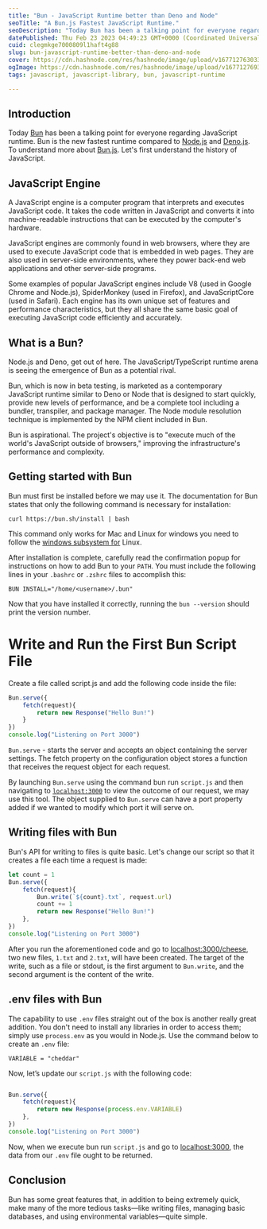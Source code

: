 ```yaml
---
title: "Bun - JavaScript Runtime better than Deno and Node"
seoTitle: "A Bun.js Fastest JavaScript Runtime."
seoDescription: "Today Bun has been a talking point for everyone regarding JavaScript runtime. Bun is the new fastest runtime compared to Node.js and Deno.js. To understand"
datePublished: Thu Feb 23 2023 04:49:23 GMT+0000 (Coordinated Universal Time)
cuid: clegmkge7000809l1haft4g88
slug: bun-javascript-runtime-better-than-deno-and-node
cover: https://cdn.hashnode.com/res/hashnode/image/upload/v1677127630338/4ad07b25-abd7-423d-9d9e-140a32d6b7d7.png
ogImage: https://cdn.hashnode.com/res/hashnode/image/upload/v1677127693680/ab66883d-2d5b-4bc9-bd6b-6f13845bd869.png
tags: javascript, javascript-library, bun, javascript-runtime

---
```


## Introduction

Today [Bun](https://bun.sh/) has been a talking point for everyone regarding JavaScript runtime. Bun is the new fastest runtime compared to [Node.js](https://nodejs.org/) and [Deno.js](https://deno.land/). To understand more about [Bun.js](https://bun.sh/). Let's first understand the history of JavaScript.

## JavaScript Engine

A JavaScript engine is a computer program that interprets and executes JavaScript code. It takes the code written in JavaScript and converts it into machine-readable instructions that can be executed by the computer's hardware.

JavaScript engines are commonly found in web browsers, where they are used to execute JavaScript code that is embedded in web pages. They are also used in server-side environments, where they power back-end web applications and other server-side programs.

Some examples of popular JavaScript engines include V8 (used in Google Chrome and Node.js), SpiderMonkey (used in Firefox), and JavaScriptCore (used in Safari). Each engine has its own unique set of features and performance characteristics, but they all share the same basic goal of executing JavaScript code efficiently and accurately.

## What is a Bun?

Node.js and Deno, get out of here. The JavaScript/TypeScript runtime arena is seeing the emergence of Bun as a potential rival.

Bun, which is now in beta testing, is marketed as a contemporary JavaScript runtime similar to Deno or Node that is designed to start quickly, provide new levels of performance, and be a complete tool including a bundler, transpiler, and package manager. The Node module resolution technique is implemented by the NPM client included in Bun.

Bun is aspirational. The project's objective is to "execute much of the world's JavaScript outside of browsers," improving the infrastructure's performance and complexity.

## Getting started with Bun

Bun must first be installed before we may use it. The documentation for Bun states that only the following command is necessary for installation:

`curl https://bun.sh/install | bash`

This command only works for Mac and Linux for windows you need to follow the [windows subsystem for](https://docs.microsoft.com/en-us/windows/wsl/about) Linux.

After installation is complete, carefully read the confirmation popup for instructions on how to add Bun to your `PATH`. You must include the following lines in your `.bashrc` or `.zshrc` files to accomplish this:

`BUN INSTALL="/home/<username>/.bun"`

Now that you have installed it correctly, running the `bun --version` should print the version number.

# Write and Run the First Bun Script File

Create a file called script.js and add the following code inside the file:

```javascript
Bun.serve({
    fetch(request){
        return new Response("Hello Bun!")
    }
})
console.log("Listening on Port 3000")
```

`Bun.serve` - starts the server and accepts an object containing the server settings. The fetch property on the configuration object stores a function that receives the request object for each request.

By launching `Bun.serve` using the command bun run `script.js` and then navigating to [`localhost:3000`](http://localhost:3000) to view the outcome of our request, we may use this tool. The object supplied to `Bun.serve` can have a port property added if we wanted to modify which port it will serve on.

## Writing files with Bun

Bun's API for writing to files is quite basic. Let's change our script so that it creates a file each time a request is made:

```javascript
let count = 1
Bun.serve({
    fetch(request){
        Bun.write(`${count}.txt`, request.url)
        count += 1
        return new Response("Hello Bun!")
    },
})
console.log("Listening on Port 3000")
```

After you run the aforementioned code and go to [localhost:3000/cheese](http://localhost:3000/cheese), two new files, `1.txt` and `2.txt`, will have been created. The target of the write, such as a file or stdout, is the first argument to `Bun.write`, and the second argument is the content of the write.

## .env files with Bun

The capability to use `.env` files straight out of the box is another really great addition. You don't need to install any libraries in order to access them; simply use `process.env` as you would in Node.js. Use the command below to create an `.env` file:

`VARIABLE = "cheddar"`

Now, let’s update our `script.js` with the following code:

```javascript

Bun.serve({
    fetch(request){
        return new Response(process.env.VARIABLE)
    },
})
console.log("Listening on Port 3000")
```

Now, when we execute bun run `script.js` and go to [localhost:3000](http://localhost:3000), the data from our `.env` file ought to be returned.

## Conclusion

Bun has some great features that, in addition to being extremely quick, make many of the more tedious tasks—like writing files, managing basic databases, and using environmental variables—quite simple.